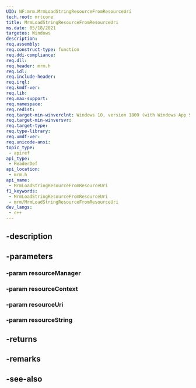 ```yaml
---
UID: NF:mrm.MrmLoadStringResourceFromResourceUri
tech.root: mrtcore 
title: MrmLoadStringResourceFromResourceUri
ms.date: 05/18/2021 
targetos: Windows
description: 
req.assembly: 
req.construct-type: function
req.ddi-compliance: 
req.dll: 
req.header: mrm.h
req.idl: 
req.include-header: 
req.irql: 
req.kmdf-ver: 
req.lib: 
req.max-support: 
req.namespace: 
req.redist: 
req.target-min-winverclnt: Windows 10, version 1809 (with Windows App SDK 0.5 or later) 
req.target-min-winversvr: 
req.target-type: 
req.type-library: 
req.umdf-ver: 
req.unicode-ansi: 
topic_type:
 - apiref
api_type:
 - HeaderDef
api_location:
 - mrm.h
api_name:
 - MrmLoadStringResourceFromResourceUri
f1_keywords:
 - MrmLoadStringResourceFromResourceUri
 - mrm/MrmLoadStringResourceFromResourceUri
dev_langs:
 - c++
---
```


## -description

## -parameters

### -param resourceManager

### -param resourceContext

### -param resourceUri

### -param resourceString

## -returns

## -remarks

## -see-also

